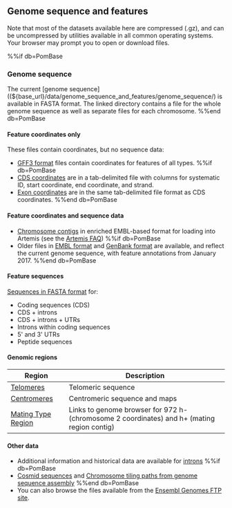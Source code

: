 ## Genome sequence and features

Note that most of the datasets available here are compressed (.gz), and
can be uncompressed by utilities available in all common operating
systems. Your browser may prompt you to open or download files.

%%if db=PomBase
### Genome sequence

The current [genome sequence]((${base_url}/data/genome_sequence_and_features/genome_sequence/)
is available in FASTA format. The linked directory contains a file for
the whole genome sequence as well as separate files for each
chromosome.
%%end db=PomBase

#### Feature coordinates only

These files contain coordinates, but no sequence data:

-   [GFF3 format](${base_url}/data/genome_sequence_and_features/gff3/)
    files contain coordinates for features of all types.
%%if db=PomBase
-   [CDS coordinates](${base_url}/data/genome_sequence_and_features/CDS_Coordinates/) are in a tab-delimited file with columns for systematic ID, start coordinate, end coordinate, and strand.
-   [Exon coordinates](${base_url}/data/genome_sequence_and_features/Exon_Coordinates/) are in the same tab-delimited file format as CDS coordinates.
%%end db=PomBase

#### Feature coordinates and sequence data

-   [Chromosome contigs](https://www.pombase.org/data/genome_sequence_and_features/artemis_files/)
    in enriched EMBL-based format for loading into
    Artemis (see the [Artemis FAQ](/faq/there-equivalent-artemis-java-applet-pombase)) 
%%if db=PomBase
-   Older files in [EMBL format](https://www.pombase.org/data/genome_sequence_and_features/OLD/20170906/embl/)
    and [GenBank format](https://www.pombase.org/data/genome_sequence_and_features/OLD/20170906/genbank/)
    are available, and reflect the current genome sequence, with feature annotations from January 2017.
%%end db=PomBase

<!-- put this between the two existing lines above:
-   [Manually curated LTRs]() in GFF3 format
-->

#### Feature sequences

[Sequences in FASTA format](${base_url}/data/genome_sequence_and_features/feature_sequences/) for:

-   Coding sequences (CDS)
-   CDS + introns
-   CDS + introns + UTRs
-   Introns within coding sequences
-   5' and 3' UTRs
-   Peptide sequences
<!-- -   Non-coding RNA genes -->

#### Genomic regions

Region|Description
------|-----------
[Telomeres](status/telomeres)|Telomeric sequence
[Centromeres](status/centromeres)|Centromeric sequence and maps
[Mating Type Region](status/mating-type-region)|Links to genome browser for 972 h- (chromosome 2 coordinates) and h+ (mating region contig)

#### Other data

-   Additional information and historical data are available for [introns](downloads/intron-data)
%%if db=PomBase
-   [Cosmid sequences](https://www.pombase.org/data/archive/Cosmid_sequences/) and [Chromosome tiling paths from genome sequence assembly](https://www.pombase.org/data/archive/Cosmid_assembly_data/)
%%end db=PomBase
-   You can also browse the files available from the [Ensembl Genomes FTP
site](ftp://ftp.ensemblgenomes.org/pub/current/fungi/).

